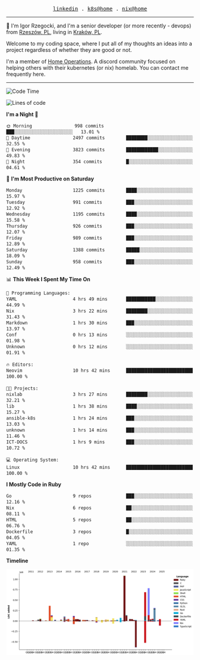 <p align="center">
  <samp>
    <a href="https://www.linkedin.com/in/ajgon">linkedin</a> .
    <a href="https://github.com/deedee-ops/k8s-gitops">k8s@home</a> .
    <a href="https://github.com/deedee-ops/nixlab">nix@home</a>
  </samp>
</p>

----------------------------------------------------------------

:wave: I'm Igor Rzegocki, and I'm a senior developer (or more recently - devops) from [Rzeszów, PL](https://en.wikipedia.org/wiki/Rzesz%C3%B3w), living in [Kraków, PL](https://en.wikipedia.org/wiki/Krak%C3%B3w).

Welcome to my coding space, where I put all of my thoughts an ideas into a project regardless of whether they are good or not.

I'm a member of [Home Operations](https://discord.gg/home-operations). A discord community focused on helping others with their kubernetes (or nix) homelab. You can contact me frequently here.

----------------------------------------------------------------

<!--START_SECTION:waka-->
![Code Time](http://img.shields.io/badge/Code%20Time-704%20hrs%207%20mins-blue)

![Lines of code](https://img.shields.io/badge/From%20Hello%20World%20I%27ve%20Written-4.8%20million%20lines%20of%20code-blue)

**I'm a Night 🦉** 

```text
🌞 Morning                998 commits         ███░░░░░░░░░░░░░░░░░░░░░░   13.01 % 
🌆 Daytime                2497 commits        ████████░░░░░░░░░░░░░░░░░   32.55 % 
🌃 Evening                3823 commits        ████████████░░░░░░░░░░░░░   49.83 % 
🌙 Night                  354 commits         █░░░░░░░░░░░░░░░░░░░░░░░░   04.61 % 
```
📅 **I'm Most Productive on Saturday** 

```text
Monday                   1225 commits        ████░░░░░░░░░░░░░░░░░░░░░   15.97 % 
Tuesday                  991 commits         ███░░░░░░░░░░░░░░░░░░░░░░   12.92 % 
Wednesday                1195 commits        ████░░░░░░░░░░░░░░░░░░░░░   15.58 % 
Thursday                 926 commits         ███░░░░░░░░░░░░░░░░░░░░░░   12.07 % 
Friday                   989 commits         ███░░░░░░░░░░░░░░░░░░░░░░   12.89 % 
Saturday                 1388 commits        █████░░░░░░░░░░░░░░░░░░░░   18.09 % 
Sunday                   958 commits         ███░░░░░░░░░░░░░░░░░░░░░░   12.49 % 
```


📊 **This Week I Spent My Time On** 

```text
💬 Programming Languages: 
YAML                     4 hrs 49 mins       ███████████░░░░░░░░░░░░░░   44.99 % 
Nix                      3 hrs 22 mins       ████████░░░░░░░░░░░░░░░░░   31.43 % 
Markdown                 1 hrs 30 mins       ███░░░░░░░░░░░░░░░░░░░░░░   13.97 % 
Conf                     0 hrs 13 mins       ░░░░░░░░░░░░░░░░░░░░░░░░░   01.98 % 
Unknown                  0 hrs 12 mins       ░░░░░░░░░░░░░░░░░░░░░░░░░   01.91 % 

🔥 Editors: 
Neovim                   10 hrs 42 mins      █████████████████████████   100.00 % 

🐱‍💻 Projects: 
nixlab                   3 hrs 27 mins       ████████░░░░░░░░░░░░░░░░░   32.21 % 
lib                      1 hrs 38 mins       ████░░░░░░░░░░░░░░░░░░░░░   15.27 % 
ansible-k8s              1 hrs 24 mins       ███░░░░░░░░░░░░░░░░░░░░░░   13.03 % 
unknown                  1 hrs 14 mins       ███░░░░░░░░░░░░░░░░░░░░░░   11.46 % 
ICT-DOCS                 1 hrs 9 mins        ███░░░░░░░░░░░░░░░░░░░░░░   10.72 % 

💻 Operating System: 
Linux                    10 hrs 42 mins      █████████████████████████   100.00 % 
```

**I Mostly Code in Ruby** 

```text
Go                       9 repos             ███░░░░░░░░░░░░░░░░░░░░░░   12.16 % 
Nix                      6 repos             ██░░░░░░░░░░░░░░░░░░░░░░░   08.11 % 
HTML                     5 repos             ██░░░░░░░░░░░░░░░░░░░░░░░   06.76 % 
Dockerfile               3 repos             █░░░░░░░░░░░░░░░░░░░░░░░░   04.05 % 
YAML                     1 repo              ░░░░░░░░░░░░░░░░░░░░░░░░░   01.35 % 
```



**Timeline**

![Lines of Code chart](https://raw.githubusercontent.com/ajgon/ajgon/master/assets/bar_graph.png)


<!--END_SECTION:waka-->
